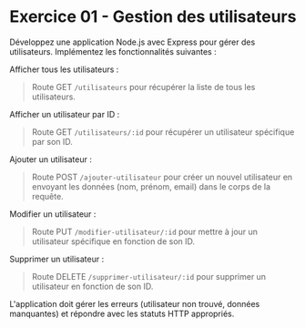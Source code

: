 # Exercice 01 - Gestion des utilisateurs

Développez une application Node.js avec Express pour gérer des utilisateurs. Implémentez les fonctionnalités suivantes :

Afficher tous les utilisateurs :
> Route GET `/utilisateurs` pour récupérer la liste de tous les utilisateurs.

Afficher un utilisateur par ID :
> Route GET `/utilisateurs/:id` pour récupérer un utilisateur spécifique par son ID.

Ajouter un utilisateur :
> Route POST `/ajouter-utilisateur` pour créer un nouvel utilisateur en envoyant les données (nom, prénom, email) dans le corps de la requête.

Modifier un utilisateur :
> Route PUT `/modifier-utilisateur/:id` pour mettre à jour un utilisateur spécifique en fonction de son ID.

Supprimer un utilisateur :
> Route DELETE `/supprimer-utilisateur/:id` pour supprimer un utilisateur en fonction de son ID.

L'application doit gérer les erreurs (utilisateur non trouvé, données manquantes) et répondre avec les statuts HTTP appropriés.
